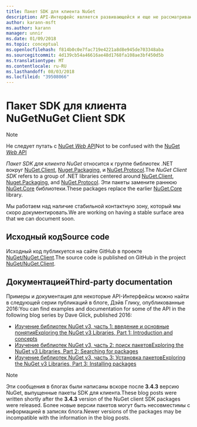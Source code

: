 ```yaml
---
title: Пакет SDK для клиента NuGet
description: API-Интерфейс является развивающейся и еще не рассматриваются, но примеры доступны в блоге Дэйв Глику.
author: karann-msft
ms.author: karann
manager: unnir
ms.date: 01/09/2018
ms.topic: conceptual
ms.openlocfilehash: f814b0c0e7fac719e4221a8d8e945de703348aba
ms.sourcegitcommit: 4d139cb54a46616ae48d1768fa108ae3bf450d5b
ms.translationtype: MT
ms.contentlocale: ru-RU
ms.lasthandoff: 08/03/2018
ms.locfileid: "39508066"
---
```

# <a name="nuget-client-sdk"></a><span data-ttu-id="1a26c-103">Пакет SDK для клиента NuGet</span><span class="sxs-lookup"><span data-stu-id="1a26c-103">NuGet Client SDK</span></span>

> [!Note]
> <span data-ttu-id="1a26c-104">Не следует путать с [NuGet *Web* API](https://docs.microsoft.com/en-us/nuget/api/overview)</span><span class="sxs-lookup"><span data-stu-id="1a26c-104">Not to be confused with the [NuGet *Web* API](https://docs.microsoft.com/en-us/nuget/api/overview)</span></span>

<span data-ttu-id="1a26c-105">*Пакет SDK для клиента NuGet* относится к группе библиотек .NET вокруг [NuGet.Client](https://www.nuget.org/packages/NuGet.Client), [Nuget.Packaging](https://www.nuget.org/packages/NuGet.Packaging), и [NuGet.Protocol](https://www.nuget.org/packages/NuGet.Protocol).</span><span class="sxs-lookup"><span data-stu-id="1a26c-105">The *NuGet Client SDK* refers to a group of .NET libraries centered around [NuGet.Client](https://www.nuget.org/packages/NuGet.Client), [Nuget.Packaging](https://www.nuget.org/packages/NuGet.Packaging), and [NuGet.Protocol](https://www.nuget.org/packages/NuGet.Protocol).</span></span> <span data-ttu-id="1a26c-106">Эти пакеты замените раннюю [NuGet.Core](https://www.nuget.org/packages/NuGet.Core/) библиотеки.</span><span class="sxs-lookup"><span data-stu-id="1a26c-106">These packages replace the earlier [NuGet.Core](https://www.nuget.org/packages/NuGet.Core/) library.</span></span>

<span data-ttu-id="1a26c-107">Мы работаем над наличие стабильной контактную зону, который мы скоро документировать.</span><span class="sxs-lookup"><span data-stu-id="1a26c-107">We are working on having a stable surface area that we can document soon.</span></span>

## <a name="source-code"></a><span data-ttu-id="1a26c-108">Исходный код</span><span class="sxs-lookup"><span data-stu-id="1a26c-108">Source code</span></span>

<span data-ttu-id="1a26c-109">Исходный код публикуется на сайте GitHub в проекте [NuGet/NuGet.Client](https://github.com/NuGet/NuGet.Client).</span><span class="sxs-lookup"><span data-stu-id="1a26c-109">The source code is published on GitHub in the project [NuGet/NuGet.Client](https://github.com/NuGet/NuGet.Client).</span></span>

## <a name="third-party-documentation"></a><span data-ttu-id="1a26c-110">Документацией</span><span class="sxs-lookup"><span data-stu-id="1a26c-110">Third-party documentation</span></span>

<span data-ttu-id="1a26c-111">Примеры и документация для некоторые API-Интерфейсы можно найти в следующей серии публикаций в блоге, Дэйв Глику, опубликованные 2016:</span><span class="sxs-lookup"><span data-stu-id="1a26c-111">You can find examples and documentation for some of the API in the following blog series by Dave Glick, published 2016:</span></span>

- [<span data-ttu-id="1a26c-112">Изучение библиотек NuGet v3, часть 1: введение и основные понятия</span><span class="sxs-lookup"><span data-stu-id="1a26c-112">Exploring the NuGet v3 Libraries, Part 1: Introduction and concepts</span></span>](http://daveaglick.com/posts/exploring-the-nuget-v3-libraries-part-1)
- [<span data-ttu-id="1a26c-113">Изучение библиотек NuGet v3, часть 2: поиск пакетов</span><span class="sxs-lookup"><span data-stu-id="1a26c-113">Exploring the NuGet v3 Libraries, Part 2: Searching for packages</span></span>](http://daveaglick.com/posts/exploring-the-nuget-v3-libraries-part-2)
- [<span data-ttu-id="1a26c-114">Изучение библиотек NuGet v3, часть 3: Установка пакетов</span><span class="sxs-lookup"><span data-stu-id="1a26c-114">Exploring the NuGet v3 Libraries, Part 3: Installing packages</span></span>](http://daveaglick.com/posts/exploring-the-nuget-v3-libraries-part-3)

> [!Note]
> <span data-ttu-id="1a26c-115">Эти сообщения в блогах были написаны вскоре после **3.4.3** версию NuGet, выпущенные пакеты SDK для клиента.</span><span class="sxs-lookup"><span data-stu-id="1a26c-115">These blog posts were written shortly after the **3.4.3** version of the NuGet client SDK packages were released.</span></span>
> <span data-ttu-id="1a26c-116">Более новые версии пакетов могут быть несовместимы с информацией в записях блога.</span><span class="sxs-lookup"><span data-stu-id="1a26c-116">Newer versions of the packages may be incompatible with the information in the blog posts.</span></span>
